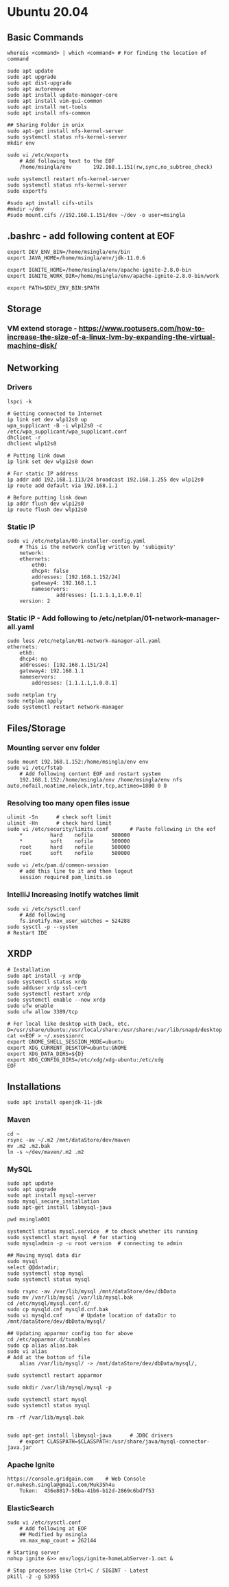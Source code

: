 # Ubuntu 20.04

## Basic Commands
	whereis <command> | which <command>	# For finding the location of command

	sudo apt update
	sudo apt upgrade
	sudo apt dist-upgrade
	sudo apt autoremove
	sudo apt install update-manager-core
	sudo apt install vim-gui-common
	sudo apt install net-tools
	sudo apt install nfs-common

	## Sharing Folder in unix
	sudo apt-get install nfs-kernel-server
	sudo systemctl status nfs-kernel-server
	mkdir env

	sudo vi /etc/exports
		# Add following text to the EOF
		/home/msingla/env       192.168.1.151(rw,sync,no_subtree_check)

	sudo systemctl restart nfs-kernel-server
	sudo systemctl status nfs-kernel-server
	sudo exportfs

	#sudo apt install cifs-utils
	#mkdir ~/dev
	#sudo mount.cifs //192.168.1.151/dev ~/dev -o user=msingla

## .bashrc - add following content at EOF
	export DEV_ENV_BIN=/home/msingla/env/bin
	export JAVA_HOME=/home/msingla/env/jdk-11.0.6

	export IGNITE_HOME=/home/msingla/env/apache-ignite-2.8.0-bin
	export IGNITE_WORK_DIR=/home/msingla/env/apache-ignite-2.8.0-bin/work

	export PATH=$DEV_ENV_BIN:$PATH

## Storage
### VM extend storage - https://www.rootusers.com/how-to-increase-the-size-of-a-linux-lvm-by-expanding-the-virtual-machine-disk/


## Networking
### Drivers
	lspci -k

	# Getting connected to Internet
	ip link set dev wlp12s0 up
	wpa_supplicant -B -i wlp12s0 -c /etc/wpa_supplicant/wpa_supplicant.conf
	dhclient -r
	dhclient wlp12s0

	# Putting link down
	ip link set dev wlp12s0 down

	# For static IP address
	ip addr add 192.168.1.113/24 broadcast 192.168.1.255 dev wlp12s0
	ip route add default via 192.168.1.1

	# Before putting link down
	ip addr flush dev wlp12s0
	ip route flush dev wlp12s0

### Static IP
	sudo vi /etc/netplan/00-installer-config.yaml
		# This is the network config written by 'subiquity'
		network:
		ethernets:
			eth0:
			dhcp4: false
			addresses: [192.168.1.152/24]
			gateway4: 192.168.1.1
			nameservers:
					addresses: [1.1.1.1,1.0.0.1]
		version: 2

### Static IP - Add following to /etc/netplan/01-network-manager-all.yaml
	sudo less /etc/netplan/01-network-manager-all.yaml
	ethernets:
		eth0:
		dhcp4: no
		addresses: [192.168.1.151/24]
		gateway4: 192.168.1.1
		nameservers:
			addresses: [1.1.1.1,1.0.0.1] 

	sudo netplan try
	sudo netplan apply
	sudo systemctl restart network-manager

## Files/Storage
### Mounting server env folder
	sudo mount 192.168.1.152:/home/msingla/env env
	sudo vi /etc/fstab
		# Add following content EOF and restart system
		192.168.1.152:/home/msingla/env /home/msingla/env nfs auto,nofail,noatime,nolock,intr,tcp,actimeo=1800 0 0

### Resolving too many open files issue
	ulimit -Sn		# check soft limit
	ulimit -Hn		# check hard limit
	sudo vi /etc/security/limits.conf		# Paste following in the eof
		*         hard    nofile      500000
		*         soft    nofile      500000
		root      hard    nofile      500000
		root      soft    nofile      500000
		
	sudo vi /etc/pam.d/common-session
		# add this line to it and then logout
		session required pam_limits.so
		
### IntelliJ Increasing Inotify watches limit
	sudo vi /etc/sysctl.conf
		# Add following
		fs.inotify.max_user_watches = 524288
	sudo sysctl -p --system
	# Restart IDE

## XRDP
	# Installation
	sudo apt install -y xrdp
	sudo systemctl status xrdp
	sudo adduser xrdp ssl-cert
	sudo systemctl restart xrdp
	sudo systemctl enable --now xrdp
	sudo ufw enable
	sudo ufw allow 3389/tcp

	# For local like desktop with Dock, etc.
	D=/usr/share/ubuntu:/usr/local/share:/usr/share:/var/lib/snapd/desktop
	cat <<EOF > ~/.xsessionrc
	export GNOME_SHELL_SESSION_MODE=ubuntu
	export XDG_CURRENT_DESKTOP=ubuntu:GNOME
	export XDG_DATA_DIRS=${D}
	export XDG_CONFIG_DIRS=/etc/xdg/xdg-ubuntu:/etc/xdg
	EOF


## Installations
	sudo apt install openjdk-11-jdk

### Maven
	cd ~
	rsync -av ~/.m2 /mnt/dataStore/dev/maven
	mv .m2 .m2.bak
	ln -s ~/dev/maven/.m2 .m2

### MySQL
	sudo apt update
	sudo apt upgrade
	sudo apt install mysql-server
	sudo mysql_secure_installation
	sudo apt-get install libmysql-java

	pwd	msingla001
		
	systemctl status mysql.service	# to check whether its running
	sudo systemctl start mysql	# for starting
	sudo mysqladmin -p -u root version	# connecting to admin

	## Moving mysql data dir
	sudo mysql
	select @@datadir;
	sudo systemctl stop mysql
	sudo systemctl status mysql

	sudo rsync -av /var/lib/mysql /mnt/dataStore/dev/dbData
	sudo mv /var/lib/mysql /var/lib/mysql.bak
	cd /etc/mysql/mysql.conf.d/
	sudo cp mysqld.cnf mysqld.cnf.bak
	sudo vi mysqld.cnf		# Update location of dataDir to /mnt/dataStore/dev/dbData/mysql/

	## Updating apparmor config too for above
	cd /etc/apparmor.d/tunables
	sudo cp alias alias.bak
	sudo vi alias
	# Add at the bottom of file
		alias /var/lib/mysql/ -> /mnt/dataStore/dev/dbData/mysql/,

	sudo systemctl restart apparmor

	sudo mkdir /var/lib/mysql/mysql -p

	sudo systemctl start mysql
	sudo systemctl status mysql

	rm -rf /var/lib/mysql.bak


	sudo apt-get install libmysql-java		# JDBC drivers
		# export CLASSPATH=$CLASSPATH:/usr/share/java/mysql-connector-java.jar

### Apache Ignite
	https://console.gridgain.com	# Web Console	er.mukesh.singla@gmail.com/Muk35h4u
		Token:	436e8817-50ba-41b6-b12d-2869c6bd7f53

### ElasticSearch
	sudo vi /etc/sysctl.conf
		# Add following at EOF
		## Modified by msingla
		vm.max_map_count = 262144

	# Starting server
	nohup ignite &>> env/logs/ignite-homeLabServer-1.out &

	# Stop processes like Ctrl+C / SIGINT - Latest
	pkill -2 -g 53955


